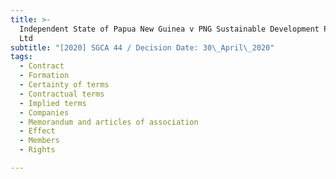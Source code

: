 ```yaml
---
title: >-
  Independent State of Papua New Guinea v PNG Sustainable Development Program
  Ltd
subtitle: "[2020] SGCA 44 / Decision Date: 30\_April\_2020"
tags:
  - Contract
  - Formation
  - Certainty of terms
  - Contractual terms
  - Implied terms
  - Companies
  - Memorandum and articles of association
  - Effect
  - Members
  - Rights

---
```


